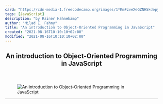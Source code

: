 ```yaml
---
card: "https://cdn-media-1.freecodecamp.org/images/1*KmFzveXeGZNH5kdepynd4A.png"
tags: [JavaScript]
description: "by Rainer Hahnekamp"
author: "Milad E. Fahmy"
title: "An introduction to Object-Oriented Programming in JavaScript"
created: "2021-08-16T10:10:10+02:00"
modified: "2021-08-16T10:10:10+02:00"
---
```

<div class="site-wrapper">
<main id="site-main" class="site-main outer">
<div class="inner">
<article class="post-full post tag-javascript tag-programming tag-software-development tag-web-development tag-tech ">
<header class="post-full-header">
<h1 class="post-full-title">An introduction to Object-Oriented Programming in JavaScript</h1>
</header>
<figure class="post-full-image">
<picture>
<source media="(max-width: 700px)" sizes="1px" srcset="data:image/gif;base64,R0lGODlhAQABAIAAAAAAAP///yH5BAEAAAAALAAAAAABAAEAAAIBRAA7 1w">
<source media="(min-width: 701px)" sizes="(max-width: 800px) 400px,
(max-width: 1170px) 700px,
1400px" srcset="https://cdn-media-1.freecodecamp.org/images/1*KmFzveXeGZNH5kdepynd4A.png 300w,
https://cdn-media-1.freecodecamp.org/images/1*KmFzveXeGZNH5kdepynd4A.png 600w,
https://cdn-media-1.freecodecamp.org/images/1*KmFzveXeGZNH5kdepynd4A.png 1000w,
https://cdn-media-1.freecodecamp.org/images/1*KmFzveXeGZNH5kdepynd4A.png 2000w">
<img onerror="this.style.display='none'" src="https://cdn-media-1.freecodecamp.org/images/1*KmFzveXeGZNH5kdepynd4A.png" alt="An introduction to Object-Oriented Programming in JavaScript">
</picture>
</figure>
<section class="post-full-content">
<div class="post-content medium-migrated-article">
</div>
<hr>
</section>
</article>
</div>
</main>
</div>
<!-- Google Tag Manager (noscript) -->
<!-- End Google Tag Manager (noscript) -->

